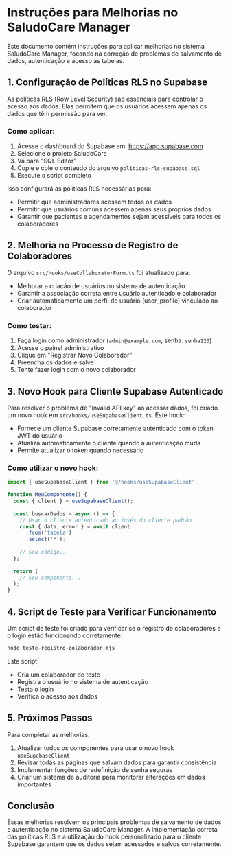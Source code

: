 # Instruções para Melhorias no SaludoCare Manager

Este documento contém instruções para aplicar melhorias no sistema SaludoCare Manager, focando na correção de problemas de salvamento de dados, autenticação e acesso às tabelas.

## 1. Configuração de Políticas RLS no Supabase

As políticas RLS (Row Level Security) são essenciais para controlar o acesso aos dados. Elas permitem que os usuários acessem apenas os dados que têm permissão para ver.

### Como aplicar:

1. Acesse o dashboard do Supabase em: https://app.supabase.com
2. Selecione o projeto SaludoCare
3. Vá para "SQL Editor"
4. Copie e cole o conteúdo do arquivo `politicas-rls-supabase.sql` 
5. Execute o script completo

Isso configurará as políticas RLS necessárias para:
- Permitir que administradores acessem todos os dados
- Permitir que usuários comuns acessem apenas seus próprios dados
- Garantir que pacientes e agendamentos sejam acessíveis para todos os colaboradores

## 2. Melhoria no Processo de Registro de Colaboradores

O arquivo `src/hooks/useCollaboratorForm.ts` foi atualizado para:
- Melhorar a criação de usuários no sistema de autenticação
- Garantir a associação correta entre usuário autenticado e colaborador
- Criar automaticamente um perfil de usuário (user_profile) vinculado ao colaborador

### Como testar:

1. Faça login como administrador (`admin@example.com`, senha: `senha123`)
2. Acesse o painel administrativo
3. Clique em "Registrar Novo Colaborador"
4. Preencha os dados e salve
5. Tente fazer login com o novo colaborador

## 3. Novo Hook para Cliente Supabase Autenticado

Para resolver o problema de "Invalid API key" ao acessar dados, foi criado um novo hook em `src/hooks/useSupabaseClient.ts`. Este hook:
- Fornece um cliente Supabase corretamente autenticado com o token JWT do usuário
- Atualiza automaticamente o cliente quando a autenticação muda
- Permite atualizar o token quando necessário

### Como utilizar o novo hook:

```typescript
import { useSupabaseClient } from '@/hooks/useSupabaseClient';

function MeuComponente() {
  const { client } = useSupabaseClient();
  
  const buscarDados = async () => {
    // Usar o cliente autenticado ao invés do cliente padrão
    const { data, error } = await client
      .from('tabela')
      .select('*');
      
    // Seu código...
  };
  
  return (
    // Seu componente...
  );
}
```

## 4. Script de Teste para Verificar Funcionamento

Um script de teste foi criado para verificar se o registro de colaboradores e o login estão funcionando corretamente:

```bash
node teste-registro-colaborador.mjs
```

Este script:
- Cria um colaborador de teste
- Registra o usuário no sistema de autenticação
- Testa o login
- Verifica o acesso aos dados

## 5. Próximos Passos

Para completar as melhorias:

1. Atualizar todos os componentes para usar o novo hook `useSupabaseClient`
2. Revisar todas as páginas que salvam dados para garantir consistência
3. Implementar funções de redefinição de senha seguras
4. Criar um sistema de auditoria para monitorar alterações em dados importantes

## Conclusão

Essas melhorias resolvem os principais problemas de salvamento de dados e autenticação no sistema SaludoCare Manager. A implementação correta das políticas RLS e a utilização do hook personalizado para o cliente Supabase garantem que os dados sejam acessados e salvos corretamente. 